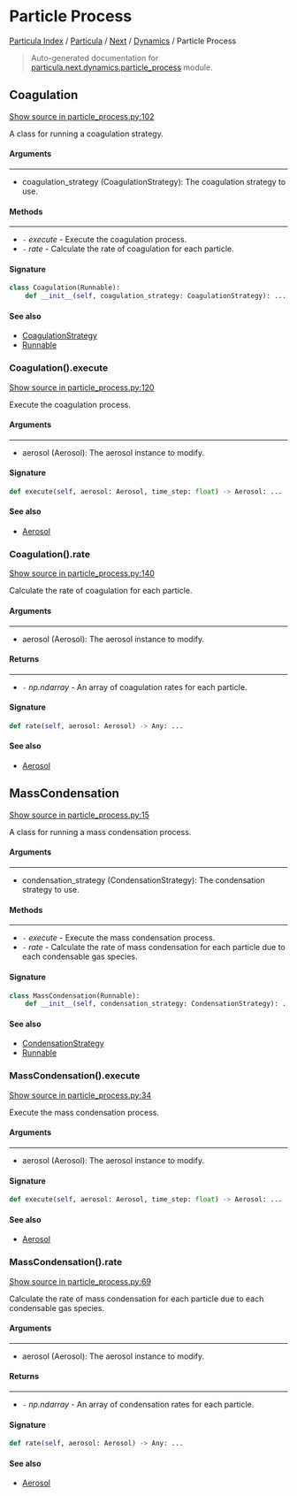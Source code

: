 # Particle Process

[Particula Index](../../../README.md#particula-index) / [Particula](../../index.md#particula) / [Next](../index.md#next) / [Dynamics](./index.md#dynamics) / Particle Process

> Auto-generated documentation for [particula.next.dynamics.particle_process](https://github.com/Gorkowski/particula/blob/main/particula/next/dynamics/particle_process.py) module.

## Coagulation

[Show source in particle_process.py:102](https://github.com/Gorkowski/particula/blob/main/particula/next/dynamics/particle_process.py#L102)

A class for running a coagulation strategy.

#### Arguments

-----
- coagulation_strategy (CoagulationStrategy): The coagulation strategy to
use.

#### Methods

--------
- `-` *execute* - Execute the coagulation process.
- `-` *rate* - Calculate the rate of coagulation for each particle.

#### Signature

```python
class Coagulation(Runnable):
    def __init__(self, coagulation_strategy: CoagulationStrategy): ...
```

#### See also

- [CoagulationStrategy](coagulation/strategy.md#coagulationstrategy)
- [Runnable](../runnable.md#runnable)

### Coagulation().execute

[Show source in particle_process.py:120](https://github.com/Gorkowski/particula/blob/main/particula/next/dynamics/particle_process.py#L120)

Execute the coagulation process.

#### Arguments

-----
- aerosol (Aerosol): The aerosol instance to modify.

#### Signature

```python
def execute(self, aerosol: Aerosol, time_step: float) -> Aerosol: ...
```

#### See also

- [Aerosol](../aerosol.md#aerosol)

### Coagulation().rate

[Show source in particle_process.py:140](https://github.com/Gorkowski/particula/blob/main/particula/next/dynamics/particle_process.py#L140)

Calculate the rate of coagulation for each particle.

#### Arguments

-----
- aerosol (Aerosol): The aerosol instance to modify.

#### Returns

--------
- `-` *np.ndarray* - An array of coagulation rates for each particle.

#### Signature

```python
def rate(self, aerosol: Aerosol) -> Any: ...
```

#### See also

- [Aerosol](../aerosol.md#aerosol)



## MassCondensation

[Show source in particle_process.py:15](https://github.com/Gorkowski/particula/blob/main/particula/next/dynamics/particle_process.py#L15)

A class for running a mass condensation process.

#### Arguments

-----
- condensation_strategy (CondensationStrategy): The condensation strategy
to use.

#### Methods

--------
- `-` *execute* - Execute the mass condensation process.
- `-` *rate* - Calculate the rate of mass condensation for each particle due to
each condensable gas species.

#### Signature

```python
class MassCondensation(Runnable):
    def __init__(self, condensation_strategy: CondensationStrategy): ...
```

#### See also

- [CondensationStrategy](./condensation.md#condensationstrategy)
- [Runnable](../runnable.md#runnable)

### MassCondensation().execute

[Show source in particle_process.py:34](https://github.com/Gorkowski/particula/blob/main/particula/next/dynamics/particle_process.py#L34)

Execute the mass condensation process.

#### Arguments

-----
- aerosol (Aerosol): The aerosol instance to modify.

#### Signature

```python
def execute(self, aerosol: Aerosol, time_step: float) -> Aerosol: ...
```

#### See also

- [Aerosol](../aerosol.md#aerosol)

### MassCondensation().rate

[Show source in particle_process.py:69](https://github.com/Gorkowski/particula/blob/main/particula/next/dynamics/particle_process.py#L69)

Calculate the rate of mass condensation for each particle due to
each condensable gas species.

#### Arguments

-----
- aerosol (Aerosol): The aerosol instance to modify.

#### Returns

--------
- `-` *np.ndarray* - An array of condensation rates for each particle.

#### Signature

```python
def rate(self, aerosol: Aerosol) -> Any: ...
```

#### See also

- [Aerosol](../aerosol.md#aerosol)
